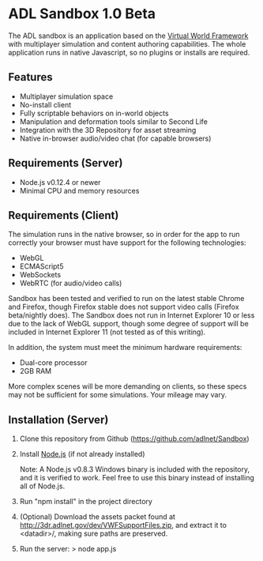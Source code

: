 ADL Sandbox 1.0 Beta
===========

The ADL sandbox is an application based on the [Virtual World Framework](https://github.com/virtual-world-framework/vwf)
with multiplayer simulation and content authoring capabilities. The whole application runs in native Javascript,
so no plugins or installs are required.

Features
--------

* Multiplayer simulation space
* No-install client
* Fully scriptable behaviors on in-world objects
* Manipulation and deformation tools similar to Second Life
* Integration with the 3D Repository for asset streaming
* Native in-browser audio/video chat (for capable browsers)

Requirements (Server)
---------------------

* Node.js v0.12.4 or newer
* Minimal CPU and memory resources

Requirements (Client)
---------------------

The simulation runs in the native browser, so in order for the app to run correctly your browser
must have support for the following technologies:

* WebGL
* ECMAScript5
* WebSockets
* WebRTC (for audio/video calls)

Sandbox has been tested and verified to run on the latest stable Chrome and Firefox, though Firefox
stable does not support video calls (Firefox beta/nightly does). The Sandbox does not run in Internet
Explorer 10 or less due to the lack of WebGL support, though some degree of support will be included
in Internet Explorer 11 (not tested as of this writing).

In addition, the system must meet the minimum hardware requirements:

* Dual-core processor
* 2GB RAM

More complex scenes will be more demanding on clients, so these specs may not be sufficient for
some simulations. Your mileage may vary.

Installation (Server)
---------------------

1. Clone this repository from Github (https://github.com/adlnet/Sandbox)

2. Install [Node.js](https://nodejs.org/) (if not already installed)

	Note: A Node.js v0.8.3 Windows binary is included with the repository, and it is verified to work.
	Feel free to use this binary instead of installing all of Node.js.

3. Run "npm install" in the project directory

4. (Optional) Download the assets packet found at http://3dr.adlnet.gov/dev/VWFSupportFiles.zip,
	and extract it to \<datadir\>/, making sure paths are preserved.
5. Run the server: > node app.js


